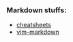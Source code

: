 ### Markdown stuffs:
* [cheatsheets](https://github.com/adam-p/markdown-here/wiki/Markdown-Cheatsheet#lists)
* [vim-markdown](https://github.com/plasticboy/vim-markdown)
